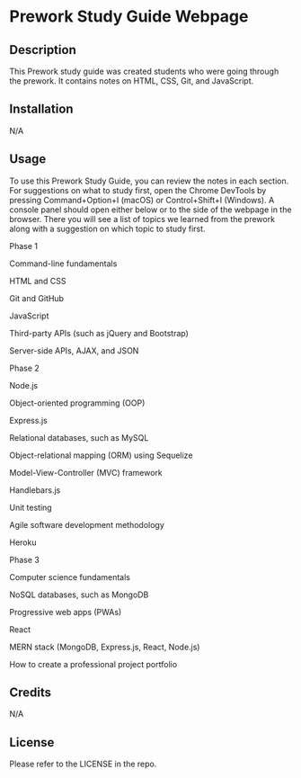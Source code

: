 # Prework Study Guide Webpage

## Description

This Prework study guide was created students who were going through the prework. It contains notes on HTML, CSS, Git, and JavaScript.


## Installation

N/A

## Usage

To use this Prework Study Guide, you can review the notes in each section. For suggestions on what to study first, open the Chrome DevTools by pressing Command+Option+I (macOS) or Control+Shift+I (Windows). A console panel should open either below or to the side of the webpage in the browser. There you will see a list of topics we learned from the prework along with a suggestion on which topic to study first.

Phase 1

Command-line fundamentals

HTML and CSS

Git and GitHub

JavaScript

Third-party APIs (such as jQuery and Bootstrap)

Server-side APIs, AJAX, and JSON

Phase 2

Node.js

Object-oriented programming (OOP)

Express.js

Relational databases, such as MySQL

Object-relational mapping (ORM) using Sequelize

Model-View-Controller (MVC) framework

Handlebars.js

Unit testing

Agile software development methodology

Heroku

Phase 3

Computer science fundamentals

NoSQL databases, such as MongoDB

Progressive web apps (PWAs)

React

MERN stack (MongoDB, Express.js, React, Node.js)

How to create a professional project portfolio


## Credits

N/A

## License

Please refer to the LICENSE in the repo.